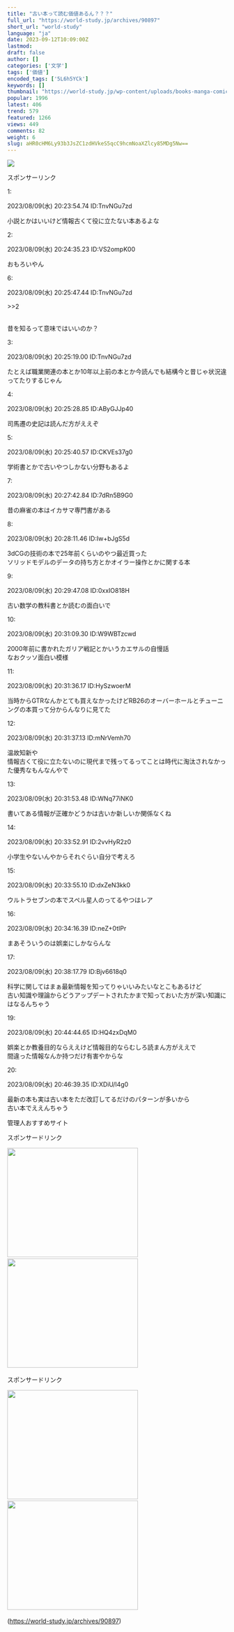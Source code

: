 ```yaml
---
title: "古い本って読む価値あるん？？？"
full_url: "https://world-study.jp/archives/90897"
short_url: "world-study"
language: "ja"
date: 2023-09-12T10:09:00Z
lastmod: 
draft: false
author: []
categories: ['文学']
tags: ['価値']
encoded_tags: ['5L6h5YCk']
keywords: []
thumbnail: "https://world-study.jp/wp-content/uploads/books-manga-comic-bookshelf-7108741-1.jpg"
popular: 1996
latest: 406
trend: 579
featured: 1266
views: 449
comments: 82
weight: 6
slug: aHR0cHM6Ly93b3JsZC1zdHVkeS5qcC9hcmNoaXZlcy85MDg5Nw==
---
```


![](https://world-study.jp/wp-content/uploads/books-manga-comic-bookshelf-7108741-1.jpg)

<div><p class='ps-label'>スポンサーリンク</p><p class='ps-widget'></p><p class='t_h'><p>1: <p> 2023/08/09(水) 20:23:54.74 ID:TnvNGu7zd</p></p></p><p class='t_b'><p> 小説とかはいいけど情報古くて役に立たない本あるよな </p></p><p></p><p class='t_h'><p>2: <p> 2023/08/09(水) 20:24:35.23 ID:VS2ompK00</p></p></p><p class='t_b'><p> おもろいやん </p></p><p class='t_h t_i'><p>6: <p> 2023/08/09(水) 20:25:47.44 ID:TnvNGu7zd</p></p></p><p class='t_b t_i'><p><p class='anchor'>>>2</p><br> 昔を知るって意味ではいいのか？ </p></p><p class='t_h'><p>3: <p> 2023/08/09(水) 20:25:19.00 ID:TnvNGu7zd</p></p></p><p class='t_b'><p> たとえば職業関連の本とか10年以上前の本とか今読んでも結構今と昔じゃ状況違ってたりするじゃん </p></p><p class='t_h'><p>4: <p> 2023/08/09(水) 20:25:28.85 ID:AByGJJp40</p></p></p><p class='t_b'><p> 司馬遷の史記は読んだ方がええぞ </p></p><p class='t_h'><p>5: <p> 2023/08/09(水) 20:25:40.57 ID:CKVEs37g0</p></p></p><p class='t_b'><p> 学術書とかで古いやつしかない分野もあるよ </p></p><p class='t_h'><p>7: <p> 2023/08/09(水) 20:27:42.84 ID:7dRn5B9G0</p></p></p><p class='t_b'><p> 昔の麻雀の本はイカサマ専門書がある </p></p><p class='t_h'><p>8: <p> 2023/08/09(水) 20:28:11.46 ID:Iw+bJgS5d</p></p></p><p class='t_b'><p> 3dCGの技術の本で25年前くらいのやつ最近買った<br> ソリッドモデルのデータの持ち方とかオイラー操作とかに関する本 </p></p><p class='t_h'><p>9: <p> 2023/08/09(水) 20:29:47.08 ID:0xxIO818H</p></p></p><p class='t_b'><p> 古い数学の教科書とか読むの面白いで </p></p><p class='t_h'><p>10: <p> 2023/08/09(水) 20:31:09.30 ID:W9WBTzcwd</p></p></p><p class='t_b'><p> 2000年前に書かれたガリア戦記とかいうカエサルの自慢話<br> なおクッソ面白い模様 </p></p><p class='t_h'><p>11: <p> 2023/08/09(水) 20:31:36.17 ID:HySzwoerM</p></p></p><p class='t_b'><p> 当時からGTRなんかとても買えなかったけどRB26のオーバーホールとチューニングの本買って分からんなりに見てた </p></p><p class='t_h'><p>12: <p> 2023/08/09(水) 20:31:37.13 ID:mNrVemh70</p></p></p><p class='t_b'><p> 温故知新や<br> 情報古くて役に立たないのに現代まで残ってるってことは時代に淘汰されなかった優秀なもんなんやで </p></p><p class='t_h'><p>13: <p> 2023/08/09(水) 20:31:53.48 ID:WNq77iNK0</p></p></p><p class='t_b'><p> 書いてある情報が正確かどうかは古いか新しいか関係なくね </p></p><p class='t_h'><p>14: <p> 2023/08/09(水) 20:33:52.91 ID:2vvHyR2z0</p></p></p><p class='t_b'><p> 小学生やないんやからそれぐらい自分で考えろ </p></p><p class='t_h'><p>15: <p> 2023/08/09(水) 20:33:55.10 ID:dxZeN3kk0</p></p></p><p class='t_b'><p> ウルトラセブンの本でスペル星人のってるやつはレア </p></p><p class='t_h'><p>16: <p> 2023/08/09(水) 20:34:16.39 ID:neZ+0tIPr</p></p></p><p class='t_b'><p> まあそういうのは娯楽にしかならんな </p></p><p class='t_h'><p>17: <p> 2023/08/09(水) 20:38:17.79 ID:Bjv6618q0</p></p></p><p class='t_b'><p> 科学に関してはまぁ最新情報を知ってりゃいいみたいなとこもあるけど<br> 古い知識や理論からどうアップデートされたかまで知っておいた方が深い知識にはなるんちゃう </p></p><p class='t_h'><p>19: <p> 2023/08/09(水) 20:44:44.65 ID:HQ4zxDqM0</p></p></p><p class='t_b'><p> 娯楽とか教養目的ならええけど情報目的ならむしろ読まん方がええで<br> 間違った情報なんか持つだけ有害やからな </p></p><p class='t_h'><p>20: <p> 2023/08/09(水) 20:46:39.35 ID:XDiU/l4g0</p></p></p><p class='t_b'><p> 最新の本も実は古い本をただ改訂してるだけのパターンが多いから<br> 古い本でええんちゃう </p></p> <p class='textwidget custom-html-widget'></p><p class='top_rss_down_title'> 管理人おすすめサイト </p> <p class='rss4'> </p><p class='posts-under-1'>スポンサードリンク</p><a href='https://hb.afl.rakuten.co.jp/hsc/22147dca.3eb27a4d.22147dcb.ab9930ba/?link_type=pict&ut=eyJwYWdlIjoic2hvcCIsInR5cGUiOiJwaWN0IiwiY29sIjoxLCJjYXQiOiI0NCIsImJhbiI6IjQ2MDEzNSIsImFtcCI6ZmFsc2V9' target='_blank' rel='nofollow sponsored noopener'><img src='https://hbb.afl.rakuten.co.jp/hsb/22147dca.3eb27a4d.22147dcb.ab9930ba/?me_id=1&me_adv_id=460135&t=pict' border='0' alt='' title=''></a> <br> <a href='https://px.a8.net/svt/ejp?a8mat=3TD6WR+3C9O2A+2PEO+1I1IKX' rel='nofollow'> <img border='0' width='300' height='250' alt='' src='https://www23.a8.net/svt/bgt?aid=230722875202&wid=005&eno=01&mid=s00000012624009077000&mc=1'></a> <img border='0' width='1' height='1' src='https://www10.a8.net/0.gif?a8mat=3TD6WR+3C9O2A+2PEO+1I1IKX' alt=''> <a href='https://px.a8.net/svt/ejp?a8mat=3TD6WR+4491HU+54ZG+609HT' rel='nofollow'> <img border='0' width='300' height='250' alt='' src='https://www29.a8.net/svt/bgt?aid=230722875249&wid=005&eno=01&mid=s00000023974001009000&mc=1'></a> <img border='0' width='1' height='1' src='https://www18.a8.net/0.gif?a8mat=3TD6WR+4491HU+54ZG+609HT' alt=''> <p class='posts-under-1'>スポンサードリンク</p><a href='https://px.a8.net/svt/ejp?a8mat=3BQDI5+2RFHW2+3D3Q+65U41' rel='nofollow'> <img border='0' width='300' height='250' alt='' src='https://www28.a8.net/svt/bgt?aid=201104861167&wid=005&eno=01&mid=s00000015695001035000&mc=1'></a> <img border='0' width='1' height='1' src='https://www17.a8.net/0.gif?a8mat=3BQDI5+2RFHW2+3D3Q+65U41' alt=''> <a href='https://px.a8.net/svt/ejp?a8mat=3H5J7Z+P0B9U+50+35UAKX' rel='nofollow'> <img border='0' width='300' height='250' alt='' src='https://www23.a8.net/svt/bgt?aid=210210191042&wid=005&eno=01&mid=s00000000018019121000&mc=1'></a> <img border='0' width='1' height='1' src='https://www10.a8.net/0.gif?a8mat=3H5J7Z+P0B9U+50+35UAKX' alt=''> </div>

(https://world-study.jp/archives/90897)
